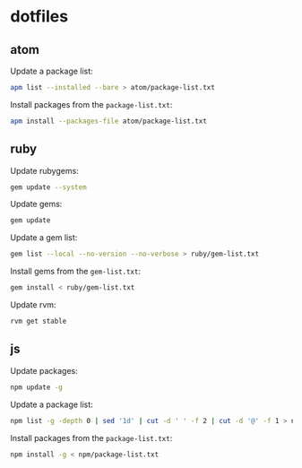 # dotfiles

## atom

Update a package list:

```bash
apm list --installed --bare > atom/package-list.txt
```

Install packages from the `package-list.txt`:

```bash
apm install --packages-file atom/package-list.txt
```

## ruby

Update rubygems:

```bash
gem update --system
```

Update gems:

```bash
gem update
```

Update a gem list:

```bash
gem list --local --no-version --no-verbose > ruby/gem-list.txt
```

Install gems from the `gem-list.txt`:

```bash
gem install < ruby/gem-list.txt
```

Update rvm:

```bash
rvm get stable
```

## js

Update packages:

```bash
npm update -g
```

Update a package list:

```bash
npm list -g -depth 0 | sed '1d' | cut -d ' ' -f 2 | cut -d '@' -f 1 > npm/package-list.txt
```

Install packages from the `package-list.txt`:

```bash
npm install -g < npm/package-list.txt
```
